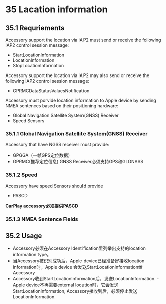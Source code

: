 # 35 Lacation information

## 35.1 Requriements
 Accessory support the location via iAP2 must send or receive the following
 iAP2 control session message:
  - StartLocationInformation
  - LocationInformation
  - StopLocationInformation

  Accessory support the location via iAP2 may also send or receive the following
  iAP2 control session message:
  - GPRMCDataStatusValuesNotification

  Accessory must porvide location information to Apple device by sending NMEA
  sentences based on their positioning hardware:
  - Global Navigation Satellite System(GNSS) Receiver
  - Speed Sensors

### 35.1.1 Global Navigation Satellite System(GNSS) Receiver
Accessory that have NGSS receiver must provide:
  - GPGGA（一帧GPS定位数据）
  - GPRMC(推荐定位信息)
GNSS Receiver必须支持GPS和GLONASS

### 35.1.2 Speed
Accessory have speed Sensors should provide
- PASCD

**CarPlay accessory必须提供PASCD**

### 35.1.3 NMEA Sentence Fields

## 35.2 Usage
- Accessory必须在Accessory Identification里列举出支持的location information type。
- 当Accessory被识别成功后，Apple device已经准备好接收location information时，Apple device
  会发送StartLocationInformation给Accessory
- Accessory收到StartLocationInformation后，发送LocationInformation.
-Apple device不再需要external location时，它会发送StartLocationInformation,
 Accessory接收到后，必须停止发送LocationInformation.
